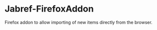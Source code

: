Jabref-FirefoxAddon
===================

Firefox addon to allow importing of new items directly from the browser.
